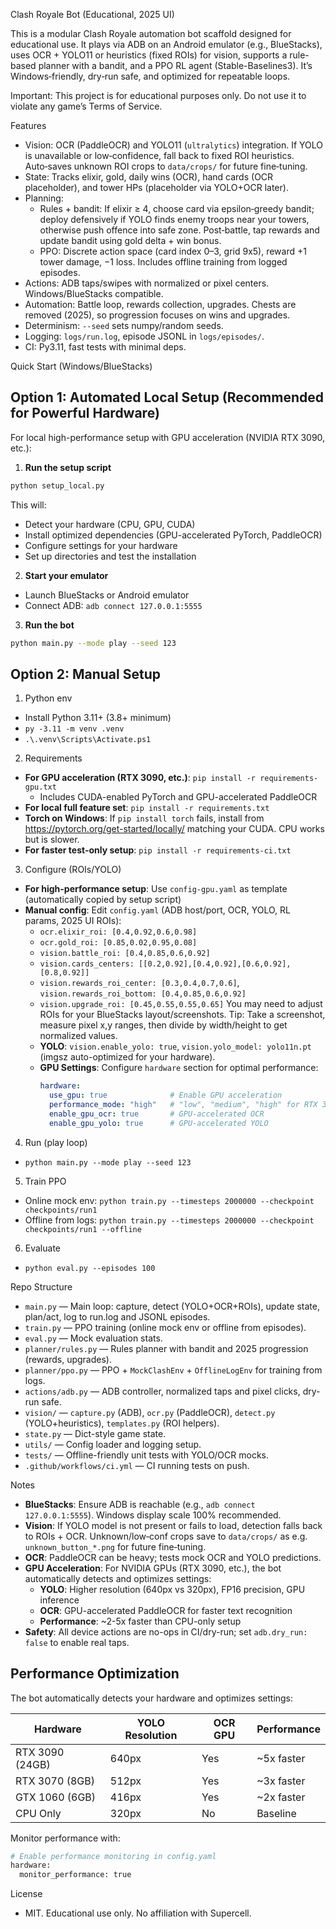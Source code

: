 Clash Royale Bot (Educational, 2025 UI)

This is a modular Clash Royale automation bot scaffold designed for educational use. It plays via ADB on an Android emulator (e.g., BlueStacks), uses OCR + YOLO11 or heuristics (fixed ROIs) for vision, supports a rule-based planner with a bandit, and a PPO RL agent (Stable-Baselines3). It’s Windows‑friendly, dry‑run safe, and optimized for repeatable loops.

Important: This project is for educational purposes only. Do not use it to violate any game’s Terms of Service.

Features
- Vision: OCR (PaddleOCR) and YOLO11 (`ultralytics`) integration. If YOLO is unavailable or low‑confidence, fall back to fixed ROI heuristics. Auto‑saves unknown ROI crops to `data/crops/` for future fine‑tuning.
- State: Tracks elixir, gold, daily wins (OCR), hand cards (OCR placeholder), and tower HPs (placeholder via YOLO+OCR later).
- Planning:
  - Rules + bandit: If elixir ≥ 4, choose card via epsilon‑greedy bandit; deploy defensively if YOLO finds enemy troops near your towers, otherwise push offence into safe zone. Post‑battle, tap rewards and update bandit using gold delta + win bonus.
  - PPO: Discrete action space (card index 0–3, grid 9x5), reward +1 tower damage, −1 loss. Includes offline training from logged episodes.
- Actions: ADB taps/swipes with normalized or pixel centers. Windows/BlueStacks compatible.
- Automation: Battle loop, rewards collection, upgrades. Chests are removed (2025), so progression focuses on wins and upgrades.
- Determinism: `--seed` sets numpy/random seeds.
- Logging: `logs/run.log`, episode JSONL in `logs/episodes/`.
- CI: Py3.11, fast tests with minimal deps.

Quick Start (Windows/BlueStacks)

## Option 1: Automated Local Setup (Recommended for Powerful Hardware)

For local high-performance setup with GPU acceleration (NVIDIA RTX 3090, etc.):

1) **Run the setup script**
```bash
python setup_local.py
```
This will:
- Detect your hardware (CPU, GPU, CUDA)
- Install optimized dependencies (GPU-accelerated PyTorch, PaddleOCR)
- Configure settings for your hardware
- Set up directories and test the installation

2) **Start your emulator**
- Launch BlueStacks or Android emulator
- Connect ADB: `adb connect 127.0.0.1:5555`

3) **Run the bot**
```bash
python main.py --mode play --seed 123
```

## Option 2: Manual Setup

1) Python env
- Install Python 3.11+ (3.8+ minimum)
- `py -3.11 -m venv .venv`
- `.\.venv\Scripts\Activate.ps1`

2) Requirements
- **For GPU acceleration (RTX 3090, etc.)**: `pip install -r requirements-gpu.txt`
  - Includes CUDA-enabled PyTorch and GPU-accelerated PaddleOCR
- **For local full feature set**: `pip install -r requirements.txt`
- **Torch on Windows**: If `pip install torch` fails, install from https://pytorch.org/get-started/locally/ matching your CUDA. CPU works but is slower.
- **For faster test-only setup**: `pip install -r requirements-ci.txt`

3) Configure (ROIs/YOLO)
- **For high-performance setup**: Use `config-gpu.yaml` as template (automatically copied by setup script)
- **Manual config**: Edit `config.yaml` (ADB host/port, OCR, YOLO, RL params, 2025 UI ROIs):
  - `ocr.elixir_roi: [0.4,0.92,0.6,0.98]`
  - `ocr.gold_roi: [0.85,0.02,0.95,0.08]`
  - `vision.battle_roi: [0.4,0.85,0.6,0.92]`
  - `vision.cards_centers: [[0.2,0.92],[0.4,0.92],[0.6,0.92],[0.8,0.92]]`
  - `vision.rewards_roi_center: [0.3,0.4,0.7,0.6]`, `vision.rewards_roi_bottom: [0.4,0.85,0.6,0.92]`
  - `vision.upgrade_roi: [0.45,0.55,0.55,0.65]`
  You may need to adjust ROIs for your BlueStacks layout/screenshots. Tip: Take a screenshot, measure pixel x,y ranges, then divide by width/height to get normalized values.
  - **YOLO**: `vision.enable_yolo: true`, `vision.yolo_model: yolo11n.pt` (imgsz auto-optimized for your hardware).
  - **GPU Settings**: Configure `hardware` section for optimal performance:
    ```yaml
    hardware:
      use_gpu: true              # Enable GPU acceleration
      performance_mode: "high"   # "low", "medium", "high" for RTX 3090
      enable_gpu_ocr: true       # GPU-accelerated OCR
      enable_gpu_yolo: true      # GPU-accelerated YOLO
    ```

4) Run (play loop)
- `python main.py --mode play --seed 123`

5) Train PPO
- Online mock env: `python train.py --timesteps 2000000 --checkpoint checkpoints/run1`
- Offline from logs: `python train.py --timesteps 2000000 --checkpoint checkpoints/run1 --offline`

6) Evaluate
- `python eval.py --episodes 100`

Repo Structure
- `main.py` — Main loop: capture, detect (YOLO+OCR+ROIs), update state, plan/act, log to run.log and JSONL episodes.
- `train.py` — PPO training (online mock env or offline from episodes).
- `eval.py` — Mock evaluation stats.
- `planner/rules.py` — Rules planner with bandit and 2025 progression (rewards, upgrades).
- `planner/ppo.py` — PPO + `MockClashEnv` + `OfflineLogEnv` for training from logs.
- `actions/adb.py` — ADB controller, normalized taps and pixel clicks, dry-run safe.
- `vision/` — `capture.py` (ADB), `ocr.py` (PaddleOCR), `detect.py` (YOLO+heuristics), `templates.py` (ROI helpers).
- `state.py` — Dict-style game state.
- `utils/` — Config loader and logging setup.
- `tests/` — Offline-friendly unit tests with YOLO/OCR mocks.
- `.github/workflows/ci.yml` — CI running tests on push.

Notes
- **BlueStacks**: Ensure ADB is reachable (e.g., `adb connect 127.0.0.1:5555`). Windows display scale 100% recommended.
- **Vision**: If YOLO model is not present or fails to load, detection falls back to ROIs + OCR. Unknown/low‑conf crops save to `data/crops/` as e.g. `unknown_button_*.png` for future fine‑tuning.
- **OCR**: PaddleOCR can be heavy; tests mock OCR and YOLO predictions.
- **GPU Acceleration**: For NVIDIA GPUs (RTX 3090, etc.), the bot automatically detects and optimizes settings:
  - **YOLO**: Higher resolution (640px vs 320px), FP16 precision, GPU inference
  - **OCR**: GPU-accelerated PaddleOCR for faster text recognition
  - **Performance**: ~2-5x faster than CPU-only setup
- **Safety**: All device actions are no-ops in CI/dry-run; set `adb.dry_run: false` to enable real taps.

## Performance Optimization

The bot automatically detects your hardware and optimizes settings:

| Hardware | YOLO Resolution | OCR GPU | Performance |
|----------|----------------|---------|-------------|
| RTX 3090 (24GB) | 640px | Yes | ~5x faster |
| RTX 3070 (8GB) | 512px | Yes | ~3x faster |
| GTX 1060 (6GB) | 416px | Yes | ~2x faster |
| CPU Only | 320px | No | Baseline |

Monitor performance with:
```bash
# Enable performance monitoring in config.yaml
hardware:
  monitor_performance: true
```

License
- MIT. Educational use only. No affiliation with Supercell.
